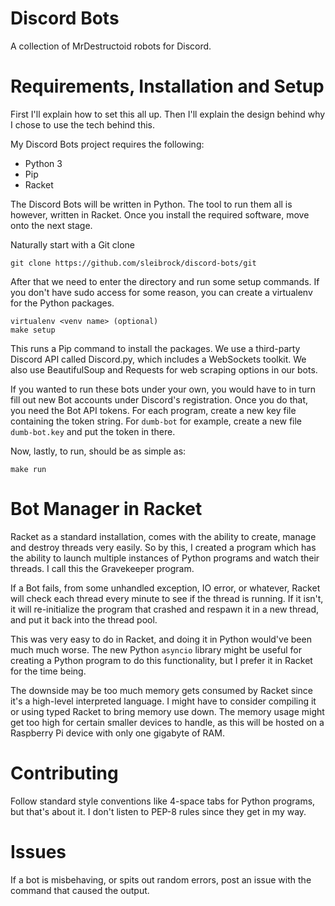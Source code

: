 Discord Bots
============

A collection of MrDestructoid robots for Discord.

# Requirements, Installation and Setup

First I'll explain how to set this all up. Then I'll explain the 
design behind why I chose to use the tech behind this.

My Discord Bots project requires the following:

* Python 3
* Pip
* Racket

The Discord Bots will be written in Python. The tool to run them 
all is however, written in Racket. Once you install the required 
software, move onto the next stage.

Naturally start with a Git clone

```
git clone https://github.com/sleibrock/discord-bots/git
```

After that we need to enter the directory and run some 
setup commands. If you don't have sudo access for some reason, 
you can create a virtualenv for the Python packages.

```
virtualenv <venv name> (optional)
make setup
```

This runs a Pip command to install the packages. We use a 
third-party Discord API called Discord.py, which includes a 
WebSockets toolkit. We also use BeautifulSoup and Requests 
for web scraping options in our bots.

If you wanted to run these bots under your own, you would have to 
in turn fill out new Bot accounts under Discord's registration. Once 
you do that, you need the Bot API tokens. For each program, create a new 
key file containing the token string. For `dumb-bot` for example, create a new 
file `dumb-bot.key` and put the token in there. 

Now, lastly, to run, should be as simple as:

```
make run
```

# Bot Manager in Racket

Racket as a standard installation, comes with the ability to create, manage and 
destroy threads very easily. So by this, I created a program which has the ability 
to launch multiple instances of Python programs and watch their threads. I call 
this the Gravekeeper program.

If a Bot fails, from some unhandled exception, IO error, or whatever, Racket will 
check each thread every minute to see if the thread is running. If it isn't, it will 
re-initialize the program that crashed and respawn it in a new thread, and put it back 
into the thread pool.

This was very easy to do in Racket, and doing it in Python would've been much much 
worse. The new Python `asyncio` library might be useful for creating a Python program to 
do this functionality, but I prefer it in Racket for the time being.

The downside may be too much memory gets consumed by Racket since it's a high-level 
interpreted language. I might have to consider compiling it or using typed Racket to 
bring memory use down. The memory usage might get too high for certain smaller devices 
to handle, as this will be hosted on a Raspberry Pi device with only one gigabyte of 
RAM.

# Contributing

Follow standard style conventions like 4-space tabs for Python programs, but that's 
about it. I don't listen to PEP-8 rules since they get in my way.

# Issues

If a bot is misbehaving, or spits out random errors, post an issue with the command 
that caused the output.
